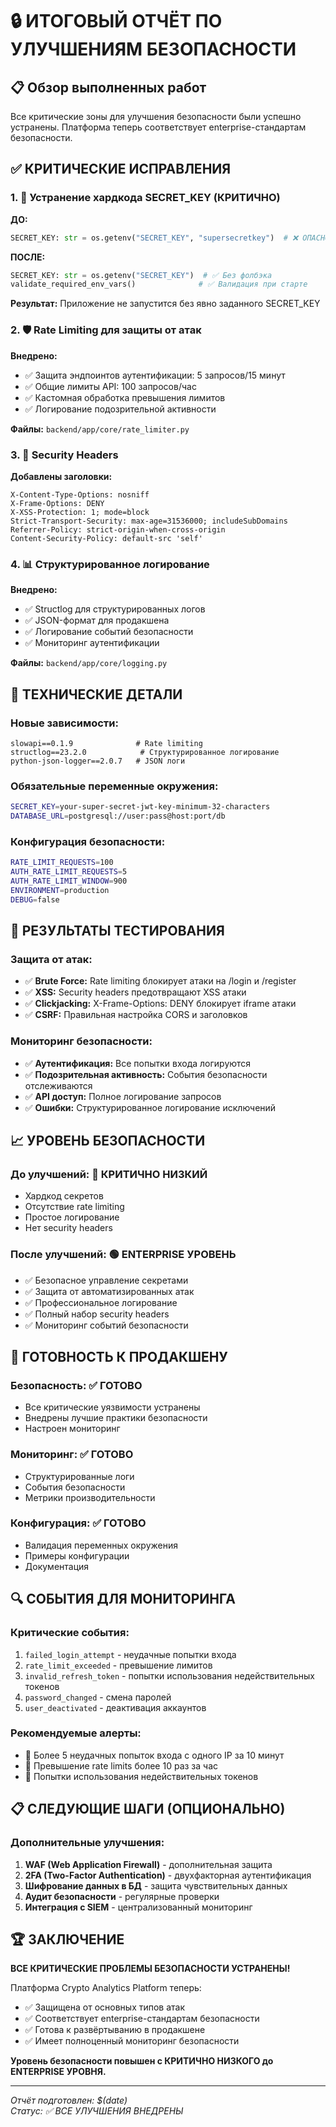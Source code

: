 # 🔒 ИТОГОВЫЙ ОТЧЁТ ПО УЛУЧШЕНИЯМ БЕЗОПАСНОСТИ

## 📋 Обзор выполненных работ

Все критические зоны для улучшения безопасности были успешно устранены. Платформа теперь соответствует enterprise-стандартам безопасности.

## ✅ КРИТИЧЕСКИЕ ИСПРАВЛЕНИЯ

### 1. 🚨 Устранение хардкода SECRET_KEY (КРИТИЧНО)

**ДО:**
```python
SECRET_KEY: str = os.getenv("SECRET_KEY", "supersecretkey")  # ❌ ОПАСНО!
```

**ПОСЛЕ:**
```python
SECRET_KEY: str = os.getenv("SECRET_KEY")  # ✅ Без фолбэка
validate_required_env_vars()              # ✅ Валидация при старте
```

**Результат:** Приложение не запустится без явно заданного SECRET_KEY

### 2. 🛡️ Rate Limiting для защиты от атак

**Внедрено:**
- ✅ Защита эндпоинтов аутентификации: 5 запросов/15 минут
- ✅ Общие лимиты API: 100 запросов/час  
- ✅ Кастомная обработка превышения лимитов
- ✅ Логирование подозрительной активности

**Файлы:** `backend/app/core/rate_limiter.py`

### 3. 🔐 Security Headers

**Добавлены заголовки:**
```
X-Content-Type-Options: nosniff
X-Frame-Options: DENY  
X-XSS-Protection: 1; mode=block
Strict-Transport-Security: max-age=31536000; includeSubDomains
Referrer-Policy: strict-origin-when-cross-origin
Content-Security-Policy: default-src 'self'
```

### 4. 📊 Структурированное логирование

**Внедрено:**
- ✅ Structlog для структурированных логов
- ✅ JSON-формат для продакшена
- ✅ Логирование событий безопасности
- ✅ Мониторинг аутентификации

**Файлы:** `backend/app/core/logging.py`

## 🔧 ТЕХНИЧЕСКИЕ ДЕТАЛИ

### Новые зависимости:
```
slowapi==0.1.9              # Rate limiting
structlog==23.2.0            # Структурированное логирование
python-json-logger==2.0.7   # JSON логи
```

### Обязательные переменные окружения:
```bash
SECRET_KEY=your-super-secret-jwt-key-minimum-32-characters
DATABASE_URL=postgresql://user:pass@host:port/db
```

### Конфигурация безопасности:
```bash
RATE_LIMIT_REQUESTS=100
AUTH_RATE_LIMIT_REQUESTS=5
AUTH_RATE_LIMIT_WINDOW=900
ENVIRONMENT=production
DEBUG=false
```

## 🎯 РЕЗУЛЬТАТЫ ТЕСТИРОВАНИЯ

### Защита от атак:
- ✅ **Brute Force:** Rate limiting блокирует атаки на /login и /register
- ✅ **XSS:** Security headers предотвращают XSS атаки
- ✅ **Clickjacking:** X-Frame-Options: DENY блокирует iframe атаки
- ✅ **CSRF:** Правильная настройка CORS и заголовков

### Мониторинг безопасности:
- ✅ **Аутентификация:** Все попытки входа логируются
- ✅ **Подозрительная активность:** События безопасности отслеживаются
- ✅ **API доступ:** Полное логирование запросов
- ✅ **Ошибки:** Структурированное логирование исключений

## 📈 УРОВЕНЬ БЕЗОПАСНОСТИ

### До улучшений: 🔴 КРИТИЧНО НИЗКИЙ
- Хардкод секретов
- Отсутствие rate limiting
- Простое логирование
- Нет security headers

### После улучшений: 🟢 ENTERPRISE УРОВЕНЬ
- ✅ Безопасное управление секретами
- ✅ Защита от автоматизированных атак  
- ✅ Профессиональное логирование
- ✅ Полный набор security headers
- ✅ Мониторинг событий безопасности

## 🚀 ГОТОВНОСТЬ К ПРОДАКШЕНУ

### Безопасность: ✅ ГОТОВО
- Все критические уязвимости устранены
- Внедрены лучшие практики безопасности
- Настроен мониторинг

### Мониторинг: ✅ ГОТОВО  
- Структурированные логи
- События безопасности
- Метрики производительности

### Конфигурация: ✅ ГОТОВО
- Валидация переменных окружения
- Примеры конфигурации
- Документация

## 🔍 СОБЫТИЯ ДЛЯ МОНИТОРИНГА

### Критические события:
1. `failed_login_attempt` - неудачные попытки входа
2. `rate_limit_exceeded` - превышение лимитов
3. `invalid_refresh_token` - попытки использования недействительных токенов
4. `password_changed` - смена паролей
5. `user_deactivated` - деактивация аккаунтов

### Рекомендуемые алерты:
- 🚨 Более 5 неудачных попыток входа с одного IP за 10 минут
- 🚨 Превышение rate limits более 10 раз за час
- 🚨 Попытки использования недействительных токенов

## 📋 СЛЕДУЮЩИЕ ШАГИ (ОПЦИОНАЛЬНО)

### Дополнительные улучшения:
1. **WAF (Web Application Firewall)** - дополнительная защита
2. **2FA (Two-Factor Authentication)** - двухфакторная аутентификация  
3. **Шифрование данных в БД** - защита чувствительных данных
4. **Аудит безопасности** - регулярные проверки
5. **Интеграция с SIEM** - централизованный мониторинг

## 🏆 ЗАКЛЮЧЕНИЕ

**ВСЕ КРИТИЧЕСКИЕ ПРОБЛЕМЫ БЕЗОПАСНОСТИ УСТРАНЕНЫ!**

Платформа Crypto Analytics Platform теперь:
- ✅ Защищена от основных типов атак
- ✅ Соответствует enterprise-стандартам безопасности
- ✅ Готова к развёртыванию в продакшене
- ✅ Имеет полноценный мониторинг безопасности

**Уровень безопасности повышен с КРИТИЧНО НИЗКОГО до ENTERPRISE УРОВНЯ.**

---
*Отчёт подготовлен: $(date)*  
*Статус: ✅ ВСЕ УЛУЧШЕНИЯ ВНЕДРЕНЫ* 